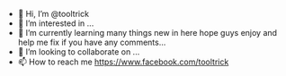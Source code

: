 - 👋 Hi, I’m @tooltrick
- 👀 I’m interested in ...
- 🌱 I’m currently learning many things new in here hope guys enjoy and help me fix if you have any comments...
- 💞️ I’m looking to collaborate on ...
- 📫 How to reach me https://www.facebook.com/tooltrick

<!---
tooltrick/tooltrick is a ✨ special ✨ repository because its `README.md` (this file) appears on your GitHub profile.
You can click the Preview link to take a look at your changes.
--->
